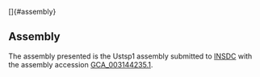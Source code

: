 []{#assembly}

Assembly
--------

The assembly presented is the Ustsp1 assembly submitted to
[INSDC](http://www.insdc.org) with the assembly accession
[GCA\_003144235.1](http://www.ebi.ac.uk/ena/data/view/GCA_003144235.1).
